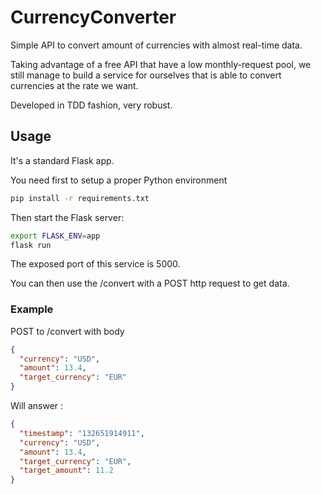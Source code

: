 # CurrencyConverter

Simple API to convert amount of currencies with almost real-time data.

Taking advantage of a free API that have a low monthly-request pool, we still manage to build a service for ourselves
that is able to convert currencies at the rate we want.

Developed in TDD fashion, very robust.

## Usage

It's a standard Flask app.

You need first to setup a proper Python environment

```bash
pip install -r requirements.txt
```

Then start the Flask server:

```bash
export FLASK_ENV=app 
flask run
```

The exposed port of this service is 5000.

You can then use the /convert with a POST http request to get data.

### Example

POST to /convert with body

```json
{
  "currency": "USD",
  "amount": 13.4,
  "target_currency": "EUR"
}
```

Will answer :

```json
{
  "timestamp": "132651914911",
  "currency": "USD",
  "amount": 13.4,
  "target_currency": "EUR",
  "target_amount": 11.2
}
```